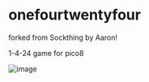 # onefourtwentyfour
forked from Sockthing by Aaron!

1-4-24 game for pico8

![image](https://github.com/socklessthing/onefourtwentyfour/assets/25046819/2c36f16f-5fbb-4764-8927-8de81ec1da23)
